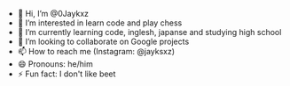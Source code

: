- 👋 Hi, I’m @0Jaykxz
- 👀 I’m interested in learn code and play chess
- 🌱 I’m currently learning code, inglesh, japanse and studying high school
- 💞️ I’m looking to collaborate on Google projects
- 📫 How to reach me (Instagram: @jayksxz)
- 😄 Pronouns: he/him
- ⚡ Fun fact: I don't like beet

<!---
0Jaykxz/0Jaykxz is a ✨ special ✨ repository because its `README.md` (this file) appears on your GitHub profile.
You can click the Preview link to take a look at your changes.
--->
